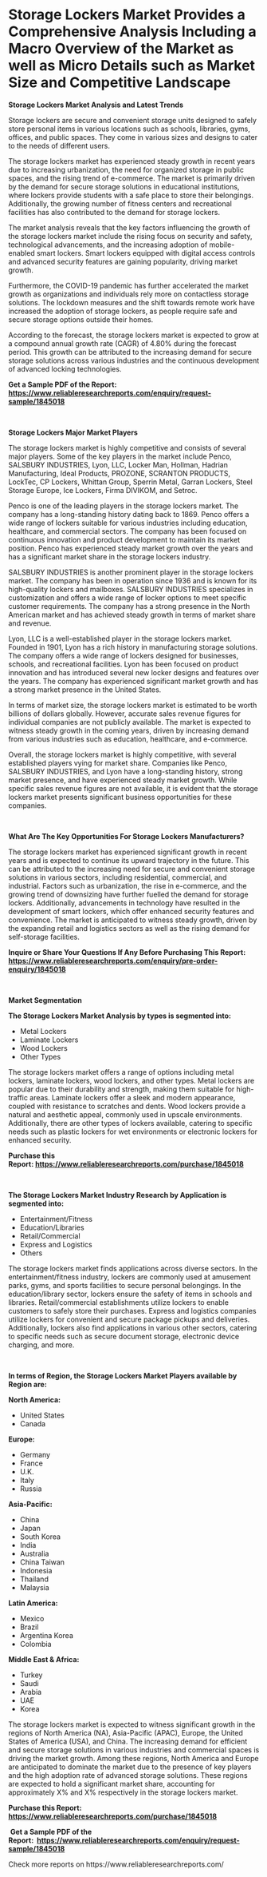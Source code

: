 <p><h1>Storage Lockers Market Provides a Comprehensive Analysis Including a Macro Overview of the Market as well as Micro Details such as Market Size and Competitive Landscape</h1></p><p><strong>Storage Lockers Market Analysis and Latest Trends</strong></p>
<p><p>Storage lockers are secure and convenient storage units designed to safely store personal items in various locations such as schools, libraries, gyms, offices, and public spaces. They come in various sizes and designs to cater to the needs of different users.</p><p>The storage lockers market has experienced steady growth in recent years due to increasing urbanization, the need for organized storage in public spaces, and the rising trend of e-commerce. The market is primarily driven by the demand for secure storage solutions in educational institutions, where lockers provide students with a safe place to store their belongings. Additionally, the growing number of fitness centers and recreational facilities has also contributed to the demand for storage lockers.</p><p>The market analysis reveals that the key factors influencing the growth of the storage lockers market include the rising focus on security and safety, technological advancements, and the increasing adoption of mobile-enabled smart lockers. Smart lockers equipped with digital access controls and advanced security features are gaining popularity, driving market growth.</p><p>Furthermore, the COVID-19 pandemic has further accelerated the market growth as organizations and individuals rely more on contactless storage solutions. The lockdown measures and the shift towards remote work have increased the adoption of storage lockers, as people require safe and secure storage options outside their homes.</p><p>According to the forecast, the storage lockers market is expected to grow at a compound annual growth rate (CAGR) of 4.80% during the forecast period. This growth can be attributed to the increasing demand for secure storage solutions across various industries and the continuous development of advanced locking technologies.</p></p>
<p><strong>Get a Sample PDF of the Report:&nbsp; <a href="https://www.reliableresearchreports.com/enquiry/request-sample/1845018">https://www.reliableresearchreports.com/enquiry/request-sample/1845018</a></strong></p>
<p>&nbsp;</p>
<p><strong>Storage Lockers Major Market Players</strong></p>
<p><p>The storage lockers market is highly competitive and consists of several major players. Some of the key players in the market include Penco, SALSBURY INDUSTRIES, Lyon, LLC, Locker Man, Hollman, Hadrian Manufacturing, Ideal Products, PROZONE, SCRANTON PRODUCTS, LockTec, CP Lockers, Whittan Group, Sperrin Metal, Garran Lockers, Steel Storage Europe, Ice Lockers, Firma DIVIKOM, and Setroc.</p><p>Penco is one of the leading players in the storage lockers market. The company has a long-standing history dating back to 1869. Penco offers a wide range of lockers suitable for various industries including education, healthcare, and commercial sectors. The company has been focused on continuous innovation and product development to maintain its market position. Penco has experienced steady market growth over the years and has a significant market share in the storage lockers industry.</p><p>SALSBURY INDUSTRIES is another prominent player in the storage lockers market. The company has been in operation since 1936 and is known for its high-quality lockers and mailboxes. SALSBURY INDUSTRIES specializes in customization and offers a wide range of locker options to meet specific customer requirements. The company has a strong presence in the North American market and has achieved steady growth in terms of market share and revenue.</p><p>Lyon, LLC is a well-established player in the storage lockers market. Founded in 1901, Lyon has a rich history in manufacturing storage solutions. The company offers a wide range of lockers designed for businesses, schools, and recreational facilities. Lyon has been focused on product innovation and has introduced several new locker designs and features over the years. The company has experienced significant market growth and has a strong market presence in the United States.</p><p>In terms of market size, the storage lockers market is estimated to be worth billions of dollars globally. However, accurate sales revenue figures for individual companies are not publicly available. The market is expected to witness steady growth in the coming years, driven by increasing demand from various industries such as education, healthcare, and e-commerce.</p><p>Overall, the storage lockers market is highly competitive, with several established players vying for market share. Companies like Penco, SALSBURY INDUSTRIES, and Lyon have a long-standing history, strong market presence, and have experienced steady market growth. While specific sales revenue figures are not available, it is evident that the storage lockers market presents significant business opportunities for these companies.</p></p>
<p>&nbsp;</p>
<p><strong>What Are The Key Opportunities For Storage Lockers Manufacturers?</strong></p>
<p><p>The storage lockers market has experienced significant growth in recent years and is expected to continue its upward trajectory in the future. This can be attributed to the increasing need for secure and convenient storage solutions in various sectors, including residential, commercial, and industrial. Factors such as urbanization, the rise in e-commerce, and the growing trend of downsizing have further fuelled the demand for storage lockers. Additionally, advancements in technology have resulted in the development of smart lockers, which offer enhanced security features and convenience. The market is anticipated to witness steady growth, driven by the expanding retail and logistics sectors as well as the rising demand for self-storage facilities.</p></p>
<p><strong>Inquire or Share Your Questions If Any Before Purchasing This Report: <a href="https://www.reliableresearchreports.com/enquiry/pre-order-enquiry/1845018">https://www.reliableresearchreports.com/enquiry/pre-order-enquiry/1845018</a></strong></p>
<p>&nbsp;</p>
<p><strong>Market Segmentation</strong></p>
<p><strong>The Storage Lockers Market Analysis by types is segmented into:</strong></p>
<p><ul><li>Metal Lockers</li><li>Laminate Lockers</li><li>Wood Lockers</li><li>Other Types</li></ul></p>
<p><p>The storage lockers market offers a range of options including metal lockers, laminate lockers, wood lockers, and other types. Metal lockers are popular due to their durability and strength, making them suitable for high-traffic areas. Laminate lockers offer a sleek and modern appearance, coupled with resistance to scratches and dents. Wood lockers provide a natural and aesthetic appeal, commonly used in upscale environments. Additionally, there are other types of lockers available, catering to specific needs such as plastic lockers for wet environments or electronic lockers for enhanced security.</p></p>
<p><strong>Purchase this Report:&nbsp;<a href="https://www.reliableresearchreports.com/purchase/1845018">https://www.reliableresearchreports.com/purchase/1845018</a></strong></p>
<p>&nbsp;</p>
<p><strong>The Storage Lockers Market Industry Research by Application is segmented into:</strong></p>
<p><ul><li>Entertainment/Fitness</li><li>Education/Libraries</li><li>Retail/Commercial</li><li>Express and Logistics</li><li>Others</li></ul></p>
<p><p>The storage lockers market finds applications across diverse sectors. In the entertainment/fitness industry, lockers are commonly used at amusement parks, gyms, and sports facilities to secure personal belongings. In the education/library sector, lockers ensure the safety of items in schools and libraries. Retail/commercial establishments utilize lockers to enable customers to safely store their purchases. Express and logistics companies utilize lockers for convenient and secure package pickups and deliveries. Additionally, lockers also find applications in various other sectors, catering to specific needs such as secure document storage, electronic device charging, and more.</p></p>
<p>&nbsp;</p>
<p><strong>In terms of Region, the Storage Lockers Market Players available by Region are:</strong></p>
<p>
    <p> <strong> North America: </strong>
        <ul>
            <li>United States</li>
            <li>Canada</li>
        </ul>
        </p> 
    <p> <strong> Europe: </strong>
        <ul>
            <li>Germany</li>
            <li>France</li>
            <li>U.K.</li>
            <li>Italy</li>
            <li>Russia</li>
        </ul>
        </p> 
    <p> <strong> Asia-Pacific: </strong>
        <ul>
            <li>China</li>
            <li>Japan</li>
            <li>South Korea</li>
            <li>India</li>
            <li>Australia</li>
            <li>China Taiwan</li>
            <li>Indonesia</li>
            <li>Thailand</li>
            <li>Malaysia</li>
        </ul>
        </p> 
    <p> <strong> Latin America: </strong>
        <ul>
            <li>Mexico</li>
            <li>Brazil</li>
            <li>Argentina Korea</li>
            <li>Colombia</li>
        </ul>
        </p> 
    <p> <strong> Middle East & Africa: </strong>
        <ul>
            <li>Turkey</li>
            <li>Saudi</li>
            <li>Arabia</li>
            <li>UAE</li>
            <li>Korea</li>
        </ul>
    </p>
    </p>
<p><p>The storage lockers market is expected to witness significant growth in the regions of North America (NA), Asia-Pacific (APAC), Europe, the United States of America (USA), and China. The increasing demand for efficient and secure storage solutions in various industries and commercial spaces is driving the market growth. Among these regions, North America and Europe are anticipated to dominate the market due to the presence of key players and the high adoption rate of advanced storage solutions. These regions are expected to hold a significant market share, accounting for approximately X% and X% respectively in the storage lockers market.</p></p>
<p><strong>Purchase this Report: <a href="https://www.reliableresearchreports.com/purchase/1845018">https://www.reliableresearchreports.com/purchase/1845018</a></strong></p>
<p>&nbsp;<strong>Get a Sample PDF of the Report:&nbsp;&nbsp;<a href="https://www.reliableresearchreports.com/enquiry/request-sample/1845018">https://www.reliableresearchreports.com/enquiry/request-sample/1845018</a></strong></p>
<p><strong></strong></p>
<p>Check more reports on https://www.reliableresearchreports.com/</p>
